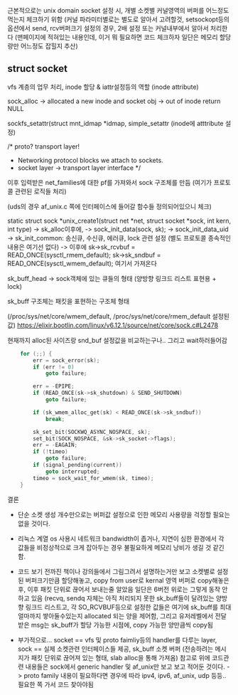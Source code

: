 근본적으로는 unix domain socket 설정 시, 개별 소켓별 커널영역의 버퍼를 어느정도 먹는지 체크하기 위함
(커널 파라미터별로는 별도로 알아서 고려할것, setsockopt등의 옵션에서 send, rcv버퍼크기 설정의 경우, 2배 설정 또는 커널내부에서 알아서 처리한다
(맨페이지에 적혀있는 내용인데, 이거 뭐 필요하면 코드 체크하자 일단은 메모리 할당량만 어느정도 잡힐지 추산)

## struct socket
vfs 계층의 업무 처리, inode 할당 & iattr설정등의 역할  (inode attribute)

sock_alloc
-> allocated a new inode and socket obj
-> out of inode return NULL

sockfs_setattr(struct mnt_idmap *idmap,
  simple_setattr (inode에 atttribute 설정)


/* proto? transport layer! 
 * Networking protocol blocks we attach to sockets.
 * socket layer -> transport layer interface
 */ 

이후 입력받은 net_families에 대한 pf를 가져와서 sock 구조체를 만듬 (여기가 프로토콜 관련된 로직들 처리) 

(uds의 경우 af_unix.c 쪽에 인터페이스에 들어갈 함수들 정의되어있으니 체크) 

static struct sock *unix_create1(struct net *net, struct socket *sock, int kern, int type)
-> sk_alloc이후에, 
-> sock_init_data(sock, sk);
  -> sock_init_data_uid
    ->  sk_init_common: 송신큐, 수신큐, 에러큐, lock 관련 설정 (별도 프로토콜 종속적인 내용은 여기선 없다)
    -> 이후에 
       	sk->sk_rcvbuf		=	READ_ONCE(sysctl_rmem_default);
	      sk->sk_sndbuf		=	READ_ONCE(sysctl_wmem_default);  여기서 가져온다 


sk_buff_head -> sock객체에 있는 큐들의 형태 (양방향 링크드 리스트 표현용 + lock)

sk_buff 구조체는 패킷을 표현하는 구조체 형태 

(/proc/sys/net/core/wmem_default, /proc/sys/net/core/rmem_default 설정된값) 
https://elixir.bootlin.com/linux/v6.12.1/source/net/core/sock.c#L2478 

현재까지 alloc된 사이즈랑 snd_buf 설정값을 비교하는구나.. 그리고 wait하러들어감 

```c
	for (;;) {
		err = sock_error(sk);
		if (err != 0)
			goto failure;

		err = -EPIPE;
		if (READ_ONCE(sk->sk_shutdown) & SEND_SHUTDOWN)
			goto failure;

		if (sk_wmem_alloc_get(sk) < READ_ONCE(sk->sk_sndbuf))
			break;

		sk_set_bit(SOCKWQ_ASYNC_NOSPACE, sk);
		set_bit(SOCK_NOSPACE, &sk->sk_socket->flags);
		err = -EAGAIN;
		if (!timeo)
			goto failure;
		if (signal_pending(current))
			goto interrupted;
		timeo = sock_wait_for_wmem(sk, timeo);
	}
```

결론
- 단순 소켓 생성 개수만으로는 버퍼값 설정으로 인한 메모리 사용량을 걱정할 필요는 없을 것이다.
- 리눅스 계열 os 사용시 네트워크 bandwidth이 좁거나, 지연이 심한 환경에서 각 값들을 비정상적으로 크게 잡아두는 경우 불필요하게 메모리 낭비가 생길 것 같긴함.

- 코드 보기 전까진 책이나 강의들에서 그림그려서 설명하는거만 보고 소켓별로 설정된 버퍼크기만큼 할당해놓고, 
  copy from user로 kernal 영역 버퍼로 copy해놓은 후, 이후 패킷 단위로 끊어서 보내는줄 알았음
  일단은 6버전 위로는 그렇게 동작 안하고 있음 (recvq, sendq 자체는 아직 처리되지 못한 sk_buff들이 달려있는 양방향 링크드 리스트고, 각 SO_RCVBUF등으로 설정한 값들은
  여기에 sk_buff를 최대 얼마까지 쌓아둘수있는지 allocated 되는 양을 제어함, 그리고 유저레벨에서 전달받은 msg는 sk_buff가 할당 가능한 시점에, copy 가능한 양만큼씩 copy됨

- 부가적으로... socket == vfs 및 proto faimliy등의 handler를 다루는 layer, sock == 실제 소켓관련 인터페이스들 제공,  sk_buff 소켓 버퍼 
  (전송하려는 메시지가 패킷 단위로 끊어져 있는 형태, slab alloc을 통해 가져옴) 참고로 위에 코드관련 내용들은 sock에서 generic handler 및 af_unix만 보고 보고 적어둔 것이다. 
  -> proto family 내용이 필요하다면 경우에 따라 ipv4, ipv6, af_unix, udp 등등.. 필요한 쪽 가서 코드 찾아야됨
